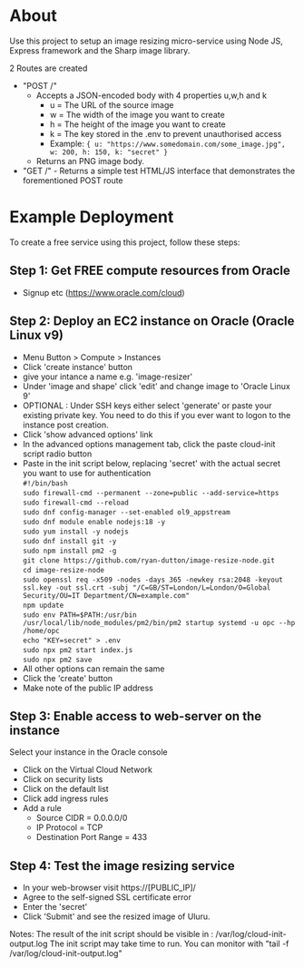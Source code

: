# About

Use this project to setup an image resizing micro-service using Node JS, Express framework and the Sharp image library. 

2 Routes are created
- "POST /"
	- Accepts a JSON-encoded body with 4 properties u,w,h and k  
		- u = The URL of the source image  
  		- w = The width of the image you want to create  
		- h = The height of the image you want to create  
		- k = The key stored in the .env to prevent unauthorised access
  		- Example:
      			`{ u: "https://www.somedomain.com/some_image.jpg", w: 200, h: 150, k: "secret" }`
	- Returns an PNG image body.
- "GET /" - Returns a simple test HTML/JS interface that demonstrates the forementioned POST route

# Example Deployment

To create a free service using this project, follow these steps:

## Step 1: Get FREE compute resources from Oracle
- Signup etc (https://www.oracle.com/cloud)

## Step 2: Deploy an EC2 instance on Oracle (Oracle Linux v9)
- Menu Button > Compute > Instances
- Click 'create instance' button
- give your intance a name e.g. 'image-resizer'
- Under 'image and shape' click 'edit' and change image to 'Oracle Linux 9'
- OPTIONAL : Under SSH keys either select 'generate' or paste your existing private key. You need to do this if you ever want to logon to the instance post creation.
- Click 'show advanced options' link
- In the advanced options management tab, click the paste cloud-init script radio button
- Paste in the init script below, replacing 'secret' with the actual secret you want to use for authentication  
	`#!/bin/bash`  
	`sudo firewall-cmd --permanent --zone=public --add-service=https`  
	`sudo firewall-cmd --reload`  
	`sudo dnf config-manager --set-enabled ol9_appstream`  
	`sudo dnf module enable nodejs:18 -y`  
	`sudo yum install -y nodejs`  
	`sudo dnf install git -y`  
	`sudo npm install pm2 -g`  
	`git clone https://github.com/ryan-dutton/image-resize-node.git`  
	`cd image-resize-node`  
	`sudo openssl req -x509 -nodes -days 365 -newkey rsa:2048 -keyout ssl.key -out ssl.crt -subj "/C=GB/ST=London/L=London/O=Global Security/OU=IT Department/CN=example.com"`  
	`npm update`  
	`sudo env PATH=$PATH:/usr/bin /usr/local/lib/node_modules/pm2/bin/pm2 startup systemd -u opc --hp /home/opc`  
	`echo "KEY=secret" > .env`  
	`sudo npx pm2 start index.js`  
	`sudo npx pm2 save`
- All other options can remain the same
- Click the 'create' button
- Make note of the public IP address

## Step 3: Enable access to web-server on the instance

Select your instance in the Oracle console
- Click on the Virtual Cloud Network
- Click on security lists
- Click on the default list
- Click add ingress rules
- Add a rule
	- Source CIDR = 0.0.0.0/0
	- IP Protocol = TCP
	- Destination Port Range = 433

## Step 4: Test the image resizing service
- In your web-browser visit https://[PUBLIC_IP]/
- Agree to the self-signed SSL certificate error
- Enter the 'secret'
- Click 'Submit' and see the resized image of Uluru.

Notes:
The result of the init script should be visible in : /var/log/cloud-init-output.log
The init script may take time to run. You can monitor with "tail -f /var/log/cloud-init-output.log"
